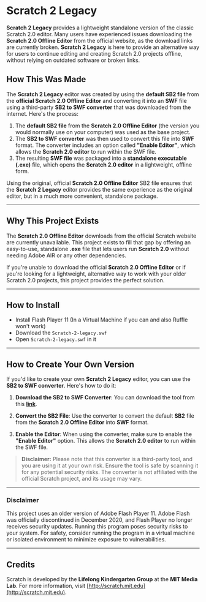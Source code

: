 # **Scratch 2 Legacy**

**Scratch 2 Legacy** provides a lightweight standalone version of the classic Scratch 2.0 editor. Many users have experienced issues downloading the **Scratch 2.0 Offline Editor** from the official website, as the download links are currently broken. **Scratch 2 Legacy** is here to provide an alternative way for users to continue editing and creating Scratch 2.0 projects offline, without relying on outdated software or broken links.

## **How This Was Made**

The **Scratch 2 Legacy** editor was created by using the **default SB2 file** from the **official Scratch 2.0 Offline Editor** and converting it into an **SWF** file using a third-party **SB2 to SWF converter** that was downloaded from the internet. Here's the process:

1. The **default SB2 file** from the **Scratch 2.0 Offline Editor** (the version you would normally use on your computer) was used as the base project.
2. The **SB2 to SWF converter** was then used to convert this file into **SWF** format. The converter includes an option called **"Enable Editor"**, which allows the **Scratch 2.0 editor** to run within the SWF file.
3. The resulting **SWF file** was packaged into a **standalone executable (.exe)** file, which opens the **Scratch 2.0 editor** in a lightweight, offline form.

Using the original, official **Scratch 2.0 Offline Editor** SB2 file ensures that the **Scratch 2 Legacy** editor provides the same experience as the original editor, but in a much more convenient, standalone package.

---

## **Why This Project Exists**

The **Scratch 2.0 Offline Editor** downloads from the official Scratch website are currently unavailable. This project exists to fill that gap by offering an easy-to-use, standalone **.exe** file that lets users run **Scratch 2.0** without needing Adobe AIR or any other dependencies.

If you're unable to download the official **Scratch 2.0 Offline Editor** or if you're looking for a lightweight, alternative way to work with your older Scratch 2.0 projects, this project provides the perfect solution.

---
## **How to Install**
- Install Flash Player 11 (In a Virtual Machine if you can and also Ruffle won't work)
- Download the `Scratch-2-legacy.swf`
- Open `Scratch-2-legacy.swf` in it

____
## **How to Create Your Own Version**

If you'd like to create your own **Scratch 2 Legacy** editor, you can use the **SB2 to SWF converter**. Here's how to do it:

1. **Download the SB2 to SWF Converter**: You can download the tool from this [**link**](https://asentientbot.github.io/converter/Scratch%20Converter%20v3.8.zip).
   
2. **Convert the SB2 File**: Use the converter to convert the default **SB2** file from the **Scratch 2.0 Offline Editor** into **SWF** format. 

3. **Enable the Editor**: When using the converter, make sure to enable the **"Enable Editor"** option. This allows the **Scratch 2.0 editor** to run within the SWF file.

> **Disclaimer:** Please note that this converter is a third-party tool, and you are using it at your own risk. Ensure the tool is safe by scanning it for any potential security risks. The converter is not affiliated with the official Scratch project, and its usage may vary.

---

### **Disclaimer**

This project uses an older version of Adobe Flash Player 11. Adobe Flash was officially discontinued in December 2020, and Flash Player no longer receives security updates. Running this program poses security risks to your system. For safety, consider running the program in a virtual machine or isolated environment to minimize exposure to vulnerabilities.

---

## **Credits**

Scratch is developed by the **Lifelong Kindergarten Group** at the **MIT Media Lab**. For more information, visit [http://scratch.mit.edu](http://scratch.mit.edu).
